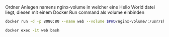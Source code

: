 
Ordner Anlegen namens nginx-volume in welcher eine Hello World datei liegt, diesen mit einem Docker Run command als volume einbinden

```sh
docker run -d -p 8080:80 --name web --volume $PWD/nginx-volume/:/usr/share/nginx/html/ nginx
```

```sh
docker exec -it web bash
```